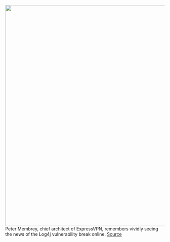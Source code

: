 <img src='https://cdn.vox-cdn.com/thumbor/6XBoy-GCn0iw5QXCE29VskHDLww=/0x0:2040x1360/1200x800/filters:focal(857x517:1183x843)/cdn.vox-cdn.com/uploads/chorus_image/image/70282015/akrales_161208_1298_A_0060_play.0.jpg' width='700px' /><br/>
Peter Membrey, chief architect of ExpressVPN, remembers vividly seeing the news of the Log4j vulnerability break online.
<a href='https://www.theverge.com/2021/12/16/22839624/log4j-vulnerability-patched-threat-mitigation'> Source <a/>
